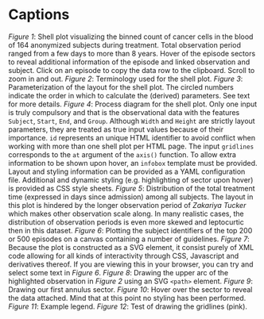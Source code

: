 # Captions

_Figure 1_: Shell plot visualizing the binned count of cancer cells in the blood of 164 anonymized subjects during treatment. Total observation period ranged from a few days to more than 8 years. Hover of the episode sectors to reveal additional information of the episode and linked observation and subject. Click on an episode to copy the data row to the clipboard. Scroll to zoom in and out.
_Figure 2_: Terminology used for the shell plot.
_Figure 3_: Parameterization of the layout for the shell plot. The circled numbers indicate the order in which to calculate the (derived) parameters. See text for more details.
_Figure 4_: Process diagram for the shell plot. Only one input is truly compulsory and that is the observational data with the features `Subject`, `Start`, `End`, and `Group`. Although `Width` and `Height` are strictly layout parameters, they are treated as true input values because of their importance. `id` represents an unique HTML identifier to avoid conflict when working with more than one shell plot per HTML page. The input `gridlines` corresponds to the `at` argument of the `axis()` function. To allow extra information to be shown upon hover, an `infobox` template must be provided. Layout and styling information can be provided as a YAML configuration file. Additional and dynamic styling (e.g. highlighting of sector upon hover) is provided as CSS style sheets.
_Figure 5_: Distribution of the total treatment time (expressed in days since admission) among all subjects. The layout in this plot is hindered by the longer observation period of _Zakariya Tucker_ which makes other observation scale along. In many realistic cases, the distribution of observation periods is even more skewed and leptocurtic then in this dataset.
_Figure 6_: Plotting the subject identifiers of the top 200 or 500 episodes on a canvas containing a number of guidelines.
_Figure 7_: Because the plot is constructed as a SVG element, it consist purely of XML code allowing for all kinds of interactivity through CSS, Javascript and derivatives thereof. If you are viewing this in your browser, you can try and select some text in _Figure 6_.
_Figure 8_: Drawing the upper arc of the highlighted observation in _Figure 2_ using an SVG `<path>` element.
_Figure 9_: Drawing our first annulus sector. 
_Figure 10_: Hover over the sector to reveal the data attached. Mind that at this point no styling has been performed.
_Figure 11_: Example legend.
_Figure 12_: Test of drawing the gridlines (pink).
